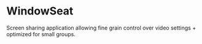 # WindowSeat
Screen sharing application allowing fine grain control over video settings + optimized for small groups.
